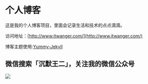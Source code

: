 # 个人博客

这是我的个人博客项目，里面会记录生活和技术的点点滴滴。


访问地址：[http://www.itwanger.com/](http://www.itwanger.com/)


博客主题使用:[Yummy-Jekyll](https://github.com/DONGChuan/Yummy-Jekyll)


## 微信搜索「沉默王二」，关注我的微信公众号

![](http://www.itwanger.com/assets/images/cmower_4.png)
